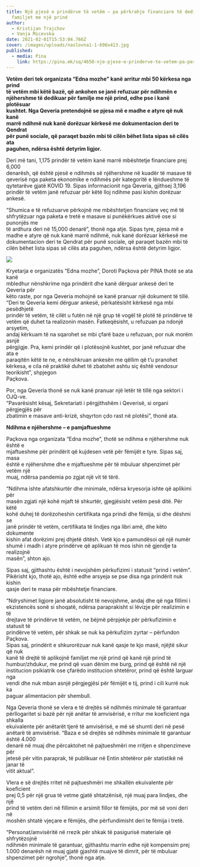 ```yaml
---
title: Një pjesë e prindërve të vetëm – pa përkrahje financiare të dedikuar për
  familjet me një prind
author:
  - Kristijan Trajchov
  - Vanja Micevska
date: 2021-02-01T15:53:04.766Z
cover: /images/uploads/naslovna1-1-696x413.jpg
published:
  - media: Pina
    link: https://pina.mk/sq/4650-nje-pjese-e-prinderve-te-vetem-pa-perkrahje-financiare-te-dedikuar-per-familjet-me-nje-prind/
---
```

**Vetëm deri tek organizata “Edna mozhe” kanë arritur mbi 50 kërkesa nga prind**\
**të vetëm mbi këtë bazë, që ankohen se janë refuzuar për ndihmën e**\
**njëhershme të dedikuar për familje me një prind, edhe pse i kanë plotësuar**\
**kushtet. Nga Qeveria pretendojnë se pjesa më e madhe e atyre që nuk kanë**\
**marrë ndihmë nuk kanë dorëzuar kërkesë me dokumentacion deri te Qendrat**\
**për punë sociale, që paraqet bazën mbi të cilën bëhet lista sipas së cilës ata**\
**paguhen, ndërsa është detyrim ligjor.**

Deri më tani, 1,175 prindër të vetëm kanë marrë mbështetje financiare prej 6,000\
denarësh, që është pjesë e ndihmës së njëhershme në kuadër të masave të\
qeverisë nga paketa ekonomike e ndihmës për kategoritë e lëndueshme të\
qytetarëve gjatë KOVID 19. Sipas informacionit nga Qeveria, gjithsej 3,196 prindër të vetëm janë refuzuar për këtë lloj ndihme pasi kishin dorëzuar ankesë.

“Shumica e të refuzuarve përkojnë me mbështetjen financiare veç më të\
shfrytëzuar nga paketa e tretë e masave si punëkërkues aktivë ose si punonjës me\
të ardhura deri në 15,000 denarë”, thonë nga atje. Sipas tyre, pjesa më e madhe e atyre që nuk kanë marrë ndihmë, nuk kanë dorëzuar kërkesë me dokumentacion deri te Qendrat për punë sociale, që paraqet bazën mbi të cilën bëhet lista sipas së cilës ata paguhen, ndërsa është detyrim ligjor.

![](/images/uploads/doroti-1-300x198.jpg)

Kryetarja e organizatës “Edna mozhe”, Doroti Paçkova për PINA thotë se ata kanë\
mbledhur nënshkrime nga prindërit dhe kanë dërguar ankesë deri te Qeveria për\
këto raste, por nga Qeveria mohojnë se kanë pranuar një dokument të tillë.\
“Deri te Qeveria kemi dërguar ankesë, përkatësisht kërkesë nga mbi pesëdhjetë\
prindër të vetëm, të cilët u futën në një grup të vogël të plotë të prindërve të\
vetëm që duhet ta realizonin masën. Fatkeqësisht, u refuzuan pa ndonjë arsyetim,\
andaj kërkuam të na sqarohet se mbi çfarë baze u refuzuan, por nuk morëm asnjë\
përgjigje. Pra, kemi prindër që i plotësojnë kushtet, por janë refuzuar dhe ata e\
paraqitën këtë te ne, e nënshkruan ankesën me qëllim që t’u pranohet kërkesa, e cila në praktikë duhet të zbatohet ashtu siç është vendosur teorikisht”, shpjegon\
Paçkova.

Por, nga Qeveria thonë se nuk kanë pranuar një letër të tillë nga sektori i OJQ-ve.\
“Pavarësisht kësaj, Sekretariati i përgjithshëm i Qeverisë, si organi përgjegjës për\
zbatimin e masave anti-krizë, shqyrton çdo rast në plotësi”, thonë ata.

**Ndihma e njëhershme – e pamjaftueshme**

Paçkova nga organizata “Edna mozhe”, thotë se ndihma e njëhershme nuk është e\
mjaftueshme për prindërit që kujdesen vetë për fëmijët e tyre. Sipas saj, masa\
është e njëhershme dhe e mjaftueshme për të mbuluar shpenzimet për vetëm një\
muaj, ndërsa pandemia po zgjat një vit të tërë.

“Ndihma ishte afatshkurtër dhe minimale, ndërsa kryesorja ishte që aplikimi për\
masën zgjati një kohë mjaft të shkurtër, gjegjësisht vetëm pesë ditë. Për këtë\
kohë duhej të dorëzoheshin certifikata nga prindi dhe fëmija, si dhe dëshmi se\
janë prindër të vetëm, certifikata të lindjes nga libri amë, dhe këto dokumente\
kishin afat dorëzimi prej dhjetë ditësh. Vetë kjo e pamundësoi që një numër\
shumë i madh i atyre prindërve që aplikuan të mos ishin në gjendje ta realizojnë\
masën”, shton ajo.

Sipas saj, gjithashtu është i nevojshëm përkufizimi i statusit “prind i vetëm&quot;.\
Pikërisht kjo, thotë ajo, është edhe arsyeja se pse disa nga prindërit nuk kishin\
qasje deri te masa për mbështetje financiare.

“Ndryshimet ligjore janë absolutisht të nevojshme, andaj dhe që nga fillimi i\
ekzistencës sonë si shoqatë, ndërsa paraprakisht si lëvizje për realizimin e të\
drejtave të prindërve të vetëm, ne bëjmë përpjekje për përkufizimin e statusit të\
prindërve të vetëm, për shkak se nuk ka përkufizim zyrtar – përfundon Paçkova.\
Sipas saj, prindërit e shkurorëzuar nuk kanë qasje te kjo masë, njëjtë sikur që nuk\
kanë të drejtë të aplikojnë familjet me një prind që kanë një prind të\
humbur/zhdukur, me prind që vuan dënim me burg, prind që është në një\
institucion psikiatrik ose çfarëdo institucion shtetëror, prind që është larguar nga\
vendi dhe nuk mban asnjë përgjegjësi për fëmijët e tij, prind i cili kurrë nuk ka\
paguar alimentacion për shembull.

Nga Qeveria thonë se vlera e të drejtës së ndihmës minimale të garantuar\
përllogaritet si bazë për një anëtar të amvisërisë, e rritur me koeficient nga shkalla\
ekuivalente për anëtarët tjerë të amvisërisë, e më së shumti deri në pesë anëtarë të amvisërisë. “Baza e së drejtës së ndihmës minimale të garantuar është 4.000\
denarë në muaj dhe përcaktohet në pajtueshmëri me rritjen e shpenzimeve për\
jetesë për vitin paraprak, të publikuar në Entin shtetëror për statistikë në janar të\
vitit aktual”.

Vlera e së drejtës rritet në pajtueshmëri me shkallën ekuivalente për koeficient\
prej 0,5 për një grua të vetme gjatë shtatzënisë, një muaj para lindjes, dhe një\
prind të vetëm deri në fillimin e arsimit fillor të fëmijës, por më së voni deri në\
moshën shtatë vjeçare e fëmijës, dhe përfundimisht deri te fëmija i tretë.

“Personat/amvisëritë në rrezik për shkak të pasigurisë materiale që shfrytëzojnë\
ndihmën minimale të garantuar, gjithashtu marrin edhe një kompensim prej\
1.000 denarësh në muaj gjatë gjashtë muajve të dimrit, për të mbuluar\
shpenzimet për ngrohje”, thonë nga atje.